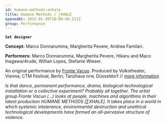 ```yaml
---
id: humane-methods-exhale
title: Humane Methods / ∑XHALE
openedAt: 2022-01-30T18:00:40.211Z
group: Performance
---
```

**`Set designer`**

**Concept:** Marco Donnarumma, Margherita Pevere, Andrea Familari.

**Performers:** Marco Donnarumma, Margherita Pevere, Hikaru and Maco Inagawa/4rude, Willian Lopes, Stefanie Wieser.

An original performance by [Fronte Vacuo](http://frontevacuo.com). Produced by Volkstheater, Vienna; CTM Festival, Berlin; Tanzhaus nrw, Düsseldorf // [more information](https://www.volkstheater.at/stueck/humane-methods-∑xhale/)



_Is that dance, permanent performance, drama, biological-technological installation or a collective experiment? Probably all together. The artist group Fronte Vacuo (...) looks at people, machines and algorithms in their latest production HUMANE METHODS \[∑XHALE]. It takes place in a world in which systemic intolerance, environmental destruction and unethical technological developments have formed an all-pervasive structure of violence._
